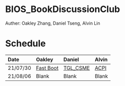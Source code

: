 # BIOS_BookDiscussionClub

Auther: Oakley Zhang, Daniel Tseng, Alvin Lin

# Schedule

| Date | Oakley | Daniel | Alvin |
| :--- | :--- | :--- | :--- | 
| 21/07/30 | [Fast Boot]() | [TGL_CSME](Content/CSME/Readme.md) | [ACPI]() |
| 21/08/06 | Blank | Blank | Blank | Blank |
